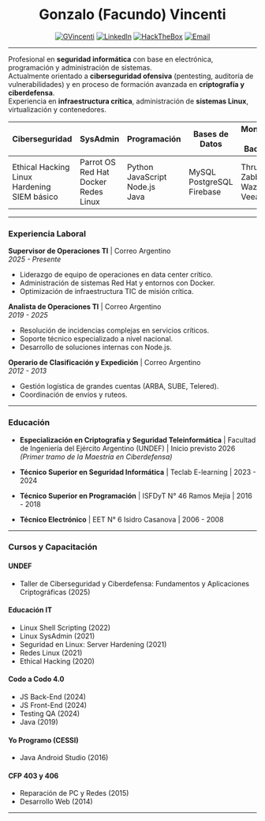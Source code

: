 <div align="center">
   
# **Gonzalo (Facundo) Vincenti**

[![GVincenti](https://img.shields.io/badge/GitHub-%2318171F.svg?style=for-the-badge&logo=github&logoColor=white)](https://github.com/gvincenti)
[![LinkedIn](https://img.shields.io/badge/LinkedIn-%230077B5.svg?style=for-the-badge&logo=linkedin&logoColor=white)](https://www.linkedin.com/in/gonzalo-vincenti-3b78882b6)
[![HackTheBox](https://img.shields.io/badge/Hack%20The%20Box-9FEF00?style=for-the-badge&logo=hackthebox&logoColor=white)](https://app.hackthebox.com/profile/767761)
[![Email](https://img.shields.io/badge/Email-gvincenti%40zohomail.com-blue?style=for-the-badge&logo=gmail&logoColor=white)](mailto:gvincenti@zohomail.com)

</div>

---

Profesional en **seguridad informática** con base en electrónica, programación y administración de sistemas.  
Actualmente orientado a **ciberseguridad ofensiva** (pentesting, auditoría de vulnerabilidades) y en proceso de formación avanzada en **criptografía y ciberdefensa**.  
Experiencia en **infraestructura crítica**, administración de **sistemas Linux**, virtualización y contenedores.

| **Ciberseguridad** | **SysAdmin** | **Programación** | **Bases de Datos** | **Monitoreo y Backups** |
|--------------------|--------------|------------------|---------------------|---------------------|
| Ethical Hacking <br/> Linux Hardening <br/> SIEM básico | Parrot OS <br/> Red Hat <br/> Docker <br/> Redes Linux | Python <br/> JavaScript <br/> Node.js <br/> Java | MySQL <br/> PostgreSQL <br/> Firebase | Thruk <br/> Zabbix <br/> Wazuh <br/> Veeam|


---

### **Experiencia Laboral**

**Supervisor de Operaciones TI** | Correo Argentino  
*2025 - Presente*  
- Liderazgo de equipo de operaciones en data center crítico.  
- Administración de sistemas Red Hat y entornos con Docker.  
- Optimización de infraestructura TIC de misión crítica.  

**Analista de Operaciones TI** | Correo Argentino  
*2019 - 2025*  
- Resolución de incidencias complejas en servicios críticos.  
- Soporte técnico especializado a nivel nacional.  
- Desarrollo de soluciones internas con Node.js.  

**Operario de Clasificación y Expedición** | Correo Argentino  
*2012 - 2013*  
- Gestión logística de grandes cuentas (ARBA, SUBE, Telered).  
- Coordinación de envíos y ruteos.  

---

### **Educación**

- **Especialización en Criptografía y Seguridad Teleinformática** | Facultad de Ingeniería del Ejército Argentino (UNDEF) | Inicio previsto 2026  
  *(Primer tramo de la Maestría en Ciberdefensa)*  

- **Técnico Superior en Seguridad Informática** | Teclab E-learning | 2023 - 2024  
- **Técnico Superior en Programación** | ISFDyT N° 46 Ramos Mejía | 2016 - 2018  
- **Técnico Electrónico** | EET N° 6 Isidro Casanova | 2006 - 2008  

---

### **Cursos y Capacitación**

#### **UNDEF**
- Taller de Ciberseguridad y Ciberdefensa: Fundamentos y Aplicaciones Criptográficas (2025)

#### **Educación IT**  
- Linux Shell Scripting (2022)  
- Linux SysAdmin (2021)  
- Seguridad en Linux: Server Hardening (2021)  
- Redes Linux (2021)  
- Ethical Hacking (2020)  

#### **Codo a Codo 4.0**  
- JS Back-End (2024)  
- JS Front-End (2024)  
- Testing QA (2024)  
- Java (2019)  

#### **Yo Programo (CESSI)**  
- Java Android Studio (2016)  

#### **CFP 403 y 406**  
- Reparación de PC y Redes (2015)  
- Desarrollo Web (2014)  

---
